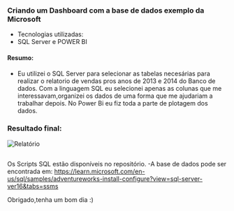 ### Criando um Dashboard com a base de dados exemplo da Microsoft
- Tecnologias utilizadas:
- SQL Server e POWER BI


#### Resumo:
- Eu utilizei o SQL Server para selecionar as tabelas necesárias para realizar o relatorio de vendas pros anos de 2013 e 2014 do Banco de dados.
Com a linguagem SQL eu selecionei apenas as colunas que me interessavam,organizei os dados de uma forma que me ajudariam a trabalhar depois.
No Power Bi eu fiz toda a parte de plotagem dos dados.


### Resultado final:

![Relatório](https://github.com/Jonatas-G-Oliveira/Dashboard_ADventureWorks/assets/130922069/bd33b524-ecb7-4c86-9576-11747f71b129)







## 
Os Scripts SQL estão disponíveis  no repositório.
-A base de dados pode ser encontrada em: <https://learn.microsoft.com/en-us/sql/samples/adventureworks-install-configure?view=sql-server-ver16&tabs=ssms>



Obrigado,tenha um bom dia :)
